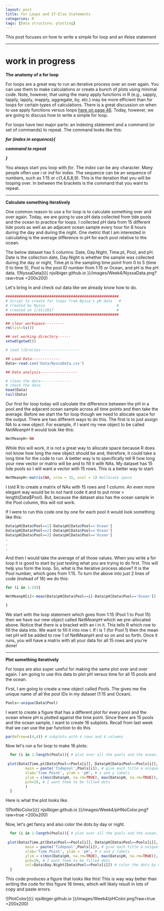 ```yaml
---
layout: post
title: For Loops and If-Else Statements
categories: R
tags: [Data structure; plotting]
---
```

This post focuses on how to write a simple for loop and an ifelse statement

----------
# work in progress

**The anatomy of a for loop** 
 
For loops are a great way to run an iterative process over an over again. You can use them to make calculations or create a bunch of plots using minimal code. Note, however, that using the many apply functions in R  (e.g., sapply, tapply, lapply, mapply, aggregate, by, etc.) may be more efficient than for loops for certain types of calculations. There is a great discussion on when to use apply functions versus loops 
[here on page 46](https://www.r-project.org/doc/Rnews/Rnews_2008-1.pdf). Today, however, we are going to discuss how to write a simple for loop.

For loops have two major parts: an indexing statement and a command (or set of commands) to repeat. The command looks like this: 


***for (index in sequence){***

***command to repeat***

***}***

You always start you loop with *for*. The *index* can be any character. Many people often use *i* or *ind* for index. The sequence can be an sequence of numbers, such as 1:15 or c(1,4,6,8,9). This is the iteration that you will be looping over. In between the brackets is the command that you want to repeat.

----------
**Calculate something iteratively**

One common reason to use a for loop is to calculate something over and over again. Today, we are going to use  pH data collected from tide pools and the ocean to practice for loops. I collected pH data from 15 different tide pools as well as an adjacent ocean sample every hour for 6 hours during the day and during the night. One metric that I am interested in calculating is the average difference in pH for each pool relative to the ocean. 

The below dataset has 5 columns: Date, Day.Night, Time.pt, Pool, and pH.  Date is the collection date, Day.Night is whether the sample was collected during the day or night, Time.pt is the sampling time point from 0 to 5 (time 0 to time 5), Pool is the pool ID number from 1:15 or Ocean, and pH is the pH data.
![NyssaData]({{ njsilbiger.github.io }}/images/Week4/NyssaData.png?raw=true =200x200)


Let's bring in and check out data like we already know how to do.

```R
#################################################### 
# Script to create for loops from Nyssa's pH data   #
# Created by Nyssa                                 #
# created on 1/31/2017                             #
####################################################

## clear workspace---------
rm(list=ls())

## set working directory------
setwd(getwd())

# load libraries------------------

## Load Data-------------
Data<-read.csv('Data/NyssaData.csv')

## Data analysis-----------------

# clean the data--------------
# check the data
head(Data)
tail(Data)
```


Our first for loop today will calculate the difference between the pH in a pool and the adjacent ocean sample across all time points and then take the average. Before we start the for loop though we need to allocate space for the output. There are two different ways to do this. The first is to just assign NA to a new object. For example, if I want my new object to be called *NetMeanpH* it would look like this:

```R
NetMeanpH<-NA
```

While this will work, it is not a great way to allocate space because R does not know how long the new object should be and, therefore, it could take a long time for the code to run. A better way is to specifically tell R how long your new vector or matrix will be and to fill it with NAs.  My dataset has 15 tide pools so I will want a vector with 15 rows. This is a better way to start:

```R
NetMeanpH<-matrix(NA, nrow = 15, ncol = 1) #allocate space
```

I told R to create a matrix of NAs with 15 rows and 1 column. An even more elegant way would be to not hard code it and to put nrow = length(Data$Pool). But, because the dataset also has the ocean sample in the Pool column, this will not work.  

If I were to run this code one by one for each pool it would look something like this:


```R
Data$pH[Data$Pool==1]-Data$pH[Data$Pool=='Ocean']
Data$pH[Data$Pool==2]-Data$pH[Data$Pool=='Ocean']
Data$pH[Data$Pool==3]-Data$pH[Data$Pool=='Ocean']
.
.
.
```

And then I would take the average of all those values. When you write a for loop it is good to start by just testing what you are trying to do first.  This will help you form the loop.  So, what is the iterative process above?  It is the Pool number, which goes from 1:15. To turn the above into just 2 lines of code (instead of 16) we do this:

```R
for (i in 1:15){

NetMeanpH[i]<-mean(Data$pH[Data$Pool==i]-Data$pH[Data$Pool=='Ocean'])

}
```

We start with the loop statement which goes from 1:15 (Pool 1 to Pool 15) then we have our new object called *NetMeanpH* which we pre-allocated above. Notice that there is a bracket with an i in it.  This tells R which row to fill the data into.  We want to fill it into row i.  If i is 1 (for Pool 1) then the mean net pH will be added to row 1 of NetMeanpH and so on and so forth. Once it runs, you will have a matrix with all your data for all 15 rows and you're done!   

----------
**Plot something iteratively**

For loops are also super useful for making the same plot over and over again. I am going to use this data to plot pH versus time for all 15 pools and the ocean. 

First, I am going to create a new object called *Pools*. The gives me the unique name of all the pool IDs in my dataset (1:15 and Ocean).

```R
Pools<-unique(Data$Pool)
```

I want to create a figure that has a different plot for every pool and the ocean where pH is plotted against the time point. Since there are 15 pools and the ocean sample, I want to create 16 subplots. Recall from last week that we can use the par function to do this

```R
par(mfrow=c(4,4)) # subplots with 4 rows and 4 columns
```
Now let's run a for loop to make 16 plots:

```R
  for (i in 1:length(Pools)){ # plot over all the pools and the ocean. This will be 1:16
   
 plot(Data$Time.pt[Data$Pool==Pools[i]], Data$pH[Data$Pool==Pools[i]], # plot the time point as x and pH as y for each pool
         main = paste('Tidepool',Pools[i]), # give each title a unique name that says "Tidepool #"
		 xlab='Time Point', ylab = 'pH', # x and y labels
		 ylim = c(min(Data$pH, na.rm=TRUE), max(Data$pH, na.rm=TRUE)), # ylimits
		 pch=19, # I want them to be filled dots
		 )
  }
```

Here is what the plot looks like.  

![PlotNoColor]({{ njsilbiger.github.io }}/images/Week4/pHNoColor.png?raw=true =200x200)


Now, let's get fancy and also color the dots by day or night.

```R
  for (i in 1:length(Pools)){ # plot over all the pools and the ocean. This will be 1:16
   
 plot(Data$Time.pt[Data$Pool==Pools[i]], Data$pH[Data$Pool==Pools[i]], # plot the time point as x and pH as y for each pool
         main = paste('Tidepool',Pools[i]), # give each title a unique name that says "Tidepool #"
		 xlab='Time Point', ylab = 'pH', # x and y labels
		 ylim = c(min(Data$pH, na.rm=TRUE), max(Data$pH, na.rm=TRUE)), # ylimits
		 pch=19, # I want them to be filled dots
		 col=Data$Day.Night[Data$Pool==Pools[i]]) # color the dots by day and night
  }
```

This code produces a figure that looks like this! This is way way better than writing the code for this figure 16 times, which will likely result in lots of copy and paste errors.

![PlotColor]({{ njsilbiger.github.io }}/images/Week4/pHColor.png?raw=true =200x200)

